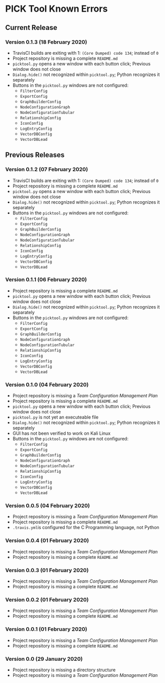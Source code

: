 # PICK Tool Known Errors

## Current Release

### Version 0.1.3 (18 February 2020)

* TravisCI builds are exiting with 1: ```(Core Dumped) code 134```; instead of ```0```
* Project repository is missing a complete ```README.md```
* ```picktool.py``` opens a new window with each button click; Previous window does not close
* ```Dialog.hide()``` not recognized within ```picktool.py```; Python recognizes it separately
* Buttons in the ```picktool.py``` windows are not configured:
  * ```FilterConfig```
  * ```ExportConfig```
  * ```GraphBuilderConfig```
  * ```NodeConfigurationGraph```
  * ```NodeConfigurationTubular```
  * ```RelationshipConfig```
  * ```IconConfig```
  * ```LogEntryConfig```
  * ```VectorDBConfig```
  * ```VectorDBLead```

## Previous Releases

### Version 0.1.2 (07 February 2020)

* TravisCI builds are exiting with 1: ```(Core Dumped) code 134```; instead of ```0```
* Project repository is missing a complete ```README.md```
* ```picktool.py``` opens a new window with each button click; Previous window does not close
* ```Dialog.hide()``` not recognized within ```picktool.py```; Python recognizes it separately
* Buttons in the ```picktool.py``` windows are not configured:
  * ```FilterConfig```
  * ```ExportConfig```
  * ```GraphBuilderConfig```
  * ```NodeConfigurationGraph```
  * ```NodeConfigurationTubular```
  * ```RelationshipConfig```
  * ```IconConfig```
  * ```LogEntryConfig```
  * ```VectorDBConfig```
  * ```VectorDBLead```

### Version 0.1.1 (06 February 2020)

* Project repository is missing a complete ```README.md```
* ```picktool.py``` opens a new window with each button click; Previous window does not close
* ```Dialog.hide()``` not recognized within ```picktool.py```; Python recognizes it separately
* Buttons in the ```picktool.py``` windows are not configured:
  * ```FilterConfig```
  * ```ExportConfig```
  * ```GraphBuilderConfig```
  * ```NodeConfigurationGraph```
  * ```NodeConfigurationTubular```
  * ```RelationshipConfig```
  * ```IconConfig```
  * ```LogEntryConfig```
  * ```VectorDBConfig```
  * ```VectorDBLead```

### Version 0.1.0 (04 February 2020)

* Project repository is missing a _Team Configuration Management Plan_
* Project repository is missing a complete ```README.md```
* ```picktool.py``` opens a new window with each button click; Previous window does not close
* ```picktool.py``` is not yet an executeable file
* ```Dialog.hide()``` not recognized within ```picktool.py```; Python recognizes it separately
* GUI has not been verified to work on Kali Linux
* Buttons in the ```picktool.py``` windows are not configured:
  * ```FilterConfig```
  * ```ExportConfig```
  * ```GraphBuilderConfig```
  * ```NodeConfigurationGraph```
  * ```NodeConfigurationTubular```
  * ```RelationshipConfig```
  * ```IconConfig```
  * ```LogEntryConfig```
  * ```VectorDBConfig```
  * ```VectorDBLead```

### Version 0.0.5 (04 February 2020)

* Project repository is missing a _Team Configuration Management Plan_
* Project repository is missing a complete ```README.md```
* ```.travis.yml```is configured for the C Programming language, not Python

### Version 0.0.4 (01 February 2020)

* Project repository is missing a _Team Configuration Management Plan_
* Project repository is missing a complete ```README.md```

### Version 0.0.3 (01 February 2020)

* Project repository is missing a _Team Configuration Management Plan_
* Project repository is missing a complete ```README.md```

### Version 0.0.2 (01 February 2020)

* Project repository is missing a _Team Configuration Management Plan_
* Project repository is missing a complete ```README.md```

### Version 0.0.1 (01 February 2020)

* Project repository is missing a _Team Configuration Management Plan_
* Project repository is missing a complete ```README.md```

### Version 0.0 (29 January 2020)

* Project repository is missing a directory structure
* Project repository is missing a _Team Configuration Management Plan_
